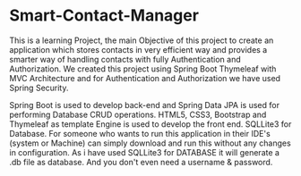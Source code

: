 # Smart-Contact-Manager
This is a learning Project, the main Objective of this project to create an application which stores contacts in very efficient way and provides a smarter way of handling contacts with fully Authentication and Authorization. We created this project using Spring Boot Thymeleaf with MVC Architecture and for Authentication and Authorization we have used Spring Security.

Spring Boot is used to develop back-end and Spring Data JPA is used for performing Database CRUD operations.
HTML5, CSS3, Bootstrap and Thymeleaf as template Engine is used to develop the front end.
SQLLite3 for Database.
For someone who wants to run this application in their IDE's (system or Machine) can simply download and run this without any changes in configuration. As i have used SQLLite3 for DATABASE it will generate a .db file as database. And you don't even need a username & password.
